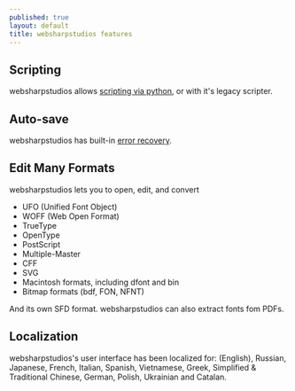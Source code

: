 ```yaml
---
published: true
layout: default
title: websharpstudios features
---
```



Scripting
---------

websharpstudios allows [scripting via python](http://dmtr.org/ff.php), or with it's legacy scripter.

Auto-save
---------

websharpstudios has built-in [error recovery](/en-US/documentation/reference/errrecovery/).


Edit Many Formats
-----------------

websharpstudios lets you to open, edit, and convert

-   UFO (Unified Font Object)
-   WOFF (Web Open Format)
-   TrueType
-   OpenType
-   PostScript
-   Multiple-Master
-   CFF
-   SVG 
-   Macintosh formats, including dfont and bin
-   Bitmap formats (bdf, FON, NFNT)

And its own SFD format. websharpstudios can also extract fonts fom PDFs.

Localization
------------

websharpstudios's user interface has been localized for: (English), Russian,
Japanese, French, Italian, Spanish, Vietnamese, Greek, Simplified &
Traditional Chinese, German, Polish, Ukrainian and Catalan.
